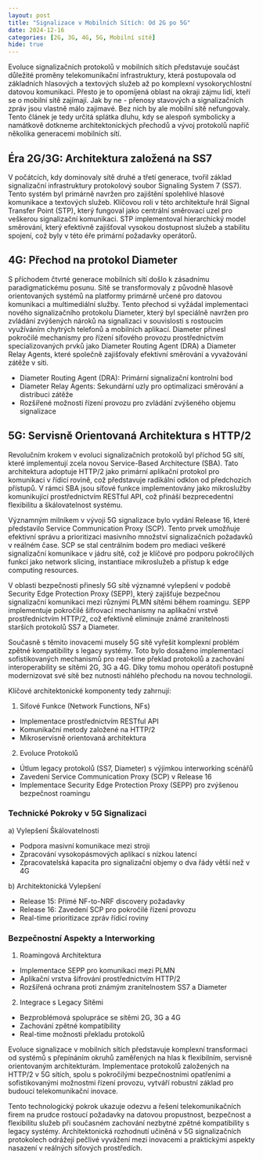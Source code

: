```yaml
---
layout: post
title: "Signalizace v Mobilních Sítích: Od 2G po 5G"
date: 2024-12-16
categories: [2G, 3G, 4G, 5G, Mobilní sítě]
hide: true
---
```



Evoluce signalizačních protokolů v mobilních sítích představuje součást důležité proměny telekomunikační infrastruktury, která postupovala od základních hlasových a textových služeb až po komplexní vysokorychlostní datovou komunikaci. Přesto je to opomíjená oblast na okraji zájmu lidí, kteří se o mobilní sítě zajímají. Jak by ne - přenosy stavových a signalizačních zpráv jsou vlastně málo zajimavé. Bez nich by ale mobilní sítě nefungovaly. Tento článek je tedy určitá splátka dluhu, kdy se alespoň symbolicky a namátkově dotkneme architektonických přechodů a vývoj protokolů napříč několika generacemi mobilních sítí.

## Éra 2G/3G: Architektura založená na SS7

V počátcích, kdy dominovaly sítě druhé a třetí generace, tvořil základ signalizační infrastruktury protokolový soubor Signaling System 7 (SS7). Tento systém byl primárně navržen pro zajištění spolehlivé hlasové komunikace a textových služeb. Klíčovou roli v této architektuře hrál Signal Transfer Point (STP), který fungoval jako centrální směrovací uzel pro veškerou signalizační komunikaci. STP implementoval hierarchický model směrování, který efektivně zajišťoval vysokou dostupnost služeb a stabilitu spojení, což byly v této éře primární požadavky operátorů.

## 4G: Přechod na protokol Diameter
S příchodem čtvrté generace mobilních sítí došlo k zásadnímu paradigmatickému posunu. Sítě se transformovaly z původně hlasově orientovaných systémů na platformy primárně určené pro datovou komunikaci a multimediální služby. Tento přechod si vyžádal implementaci nového signalizačního protokolu Diameter, který byl speciálně navržen pro zvládání zvýšených nároků na signalizaci v souvislosti s rostoucím využíváním chytrých telefonů a mobilních aplikací. Diameter přinesl pokročilé mechanismy pro řízení síťového provozu prostřednictvím specializovaných prvků jako Diameter Routing Agent (DRA) a Diameter Relay Agents, které společně zajišťovaly efektivní směrování a vyvažování zátěže v síti.

- Diameter Routing Agent (DRA): Primární signalizační kontrolní bod
- Diameter Relay Agents: Sekundární uzly pro optimalizaci směrování a distribuci zátěže
- Rozšířené možnosti řízení provozu pro zvládání zvýšeného objemu signalizace

## 5G: Servisně Orientovaná Architektura s HTTP/2

Revolučním krokem v evoluci signalizačních protokolů byl příchod 5G sítí, které implementují zcela novou Service-Based Architecture (SBA). Tato architektura adoptuje HTTP/2 jako primární aplikační protokol pro komunikaci v řídicí rovině, což představuje radikální odklon od předchozích přístupů. V rámci SBA jsou síťové funkce implementovány jako mikroslužby komunikující prostřednictvím RESTful API, což přináší bezprecedentní flexibilitu a škálovatelnost systému.

Významným milníkem v vývoji 5G signalizace bylo vydání Release 16, které představilo Service Communication Proxy (SCP). Tento prvek umožňuje efektivní správu a prioritizaci masivního množství signalizačních požadavků v reálném čase. SCP se stal centrálním bodem pro mediaci veškeré signalizační komunikace v jádru sítě, což je klíčové pro podporu pokročilých funkcí jako network slicing, instantiace mikroslužeb a přístup k edge computing resources.

V oblasti bezpečnosti přinesly 5G sítě významné vylepšení v podobě Security Edge Protection Proxy (SEPP), který zajišťuje bezpečnou signalizační komunikaci mezi různými PLMN sítěmi během roamingu. SEPP implementuje pokročilé šifrovací mechanismy na aplikační vrstvě prostřednictvím HTTP/2, což efektivně eliminuje známé zranitelnosti starších protokolů SS7 a Diameter.

Současně s těmito inovacemi musely 5G sítě vyřešit komplexní problém zpětné kompatibility s legacy systémy. Toto bylo dosaženo implementací sofistikovaných mechanismů pro real-time překlad protokolů a zachování interoperability se sítěmi 2G, 3G a 4G. Díky tomu mohou operátoři postupně modernizovat své sítě bez nutnosti náhlého přechodu na novou technologii.

Klíčové architektonické komponenty tedy zahrnují:

1. Síťové Funkce (Network Functions, NFs)
- Implementace prostřednictvím RESTful API
- Komunikační metody založené na HTTP/2
- Mikroservisně orientovaná architektura

2. Evoluce Protokolů
- Útlum legacy protokolů (SS7, Diameter) s výjimkou interworking scénářů
- Zavedení Service Communication Proxy (SCP) v Release 16
- Implementace Security Edge Protection Proxy (SEPP) pro zvýšenou bezpečnost roamingu

### Technické Pokroky v 5G Signalizaci

a) Vylepšení Škálovatelnosti
- Podpora masivní komunikace mezi stroji
- Zpracování vysokopásmových aplikací s nízkou latencí
- Zpracovatelská kapacita pro signalizační objemy o dva řády větší než v 4G

b) Architektonická Vylepšení
- Release 15: Přímé NF-to-NRF discovery požadavky
- Release 16: Zavedení SCP pro pokročilé řízení provozu
- Real-time prioritizace zpráv řídicí roviny

### Bezpečnostní Aspekty a Interworking

1. Roamingová Architektura
- Implementace SEPP pro komunikaci mezi PLMN
- Aplikační vrstva šifrování prostřednictvím HTTP/2
- Rozšířená ochrana proti známým zranitelnostem SS7 a Diameter

2. Integrace s Legacy Sítěmi
- Bezproblémová spolupráce se sítěmi 2G, 3G a 4G
- Zachování zpětné kompatibility
- Real-time možnosti překladu protokolů

Evoluce signalizace v mobilních sítích představuje komplexní transformaci od systémů s přepínáním okruhů zaměřených na hlas k flexibilním, servisně orientovaným architekturám. Implementace protokolů založených na HTTP/2 v 5G sítích, spolu s pokročilými bezpečnostními opatřeními a sofistikovanými možnostmi řízení provozu, vytváří robustní základ pro budoucí telekomunikační inovace.

Tento technologický pokrok ukazuje odezvu a řešení telekomunikačních firem na prudce rostoucí požadavky na datovou propustnost, bezpečnost a flexibilitu služeb při současném zachování nezbytné zpětné kompatibility s legacy systémy. Architektonická rozhodnutí učiněná v 5G signalizačních protokolech odrážejí pečlivé vyvážení mezi inovacemi a praktickými aspekty nasazení v reálných síťových prostředích.
